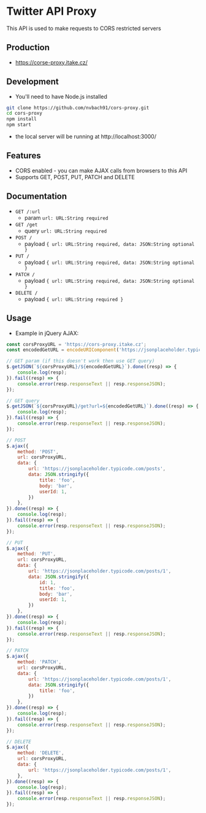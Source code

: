 # Twitter API Proxy
This API is used to make requests to CORS restricted servers

## Production
- https://corse-proxy.itake.cz/

## Development
- You'll need to have Node.js installed
```bash
git clone https://github.com/nvbach91/cors-proxy.git
cd cors-proxy
npm install
npm start
```
- the local server will be running at http://localhost:3000/

## Features
- CORS enabled - you can make AJAX calls from browsers to this API
- Supports GET, POST, PUT, PATCH and DELETE

## Documentation
- `GET /:url`
  - param `url: URL:String required`
- `GET /get`
  - query `url: URL:String required`
- `POST /`
  - payload `{ url: URL:String required, data: JSON:String optional }`
- `PUT /`
  - payload `{ url: URL:String required, data: JSON:String optional }`
- `PATCH /`
  - payload `{ url: URL:String required, data: JSON:String optional }`
- `DELETE /`
  - payload `{ url: URL:String required }`


## Usage
- Example in jQuery AJAX:
```js
const corsProxyURL = 'https://cors-proxy.itake.cz';
const encodedGetURL = encodeURIComponent('https://jsonplaceholder.typicode.com/todos/1');

// GET param (if this doesn't work then use GET query)
$.getJSON(`${corsProxyURL}/${encodedGetURL}`).done((resp) => {
    console.log(resp);
}).fail((resp) => {
    console.error(resp.responseText || resp.responseJSON);
});

// GET query
$.getJSON(`${corsProxyURL}/get?url=${encodedGetURL}`).done((resp) => {
    console.log(resp);
}).fail((resp) => {
    console.error(resp.responseText || resp.responseJSON);
});

// POST
$.ajax({
    method: 'POST',
    url: corsProxyURL,
    data: {
        url: 'https://jsonplaceholder.typicode.com/posts',
        data: JSON.stringify({
            title: 'foo',
            body: 'bar',
            userId: 1,
        })
    },
}).done((resp) => {
    console.log(resp);
}).fail((resp) => {
    console.error(resp.responseText || resp.responseJSON);
});

// PUT
$.ajax({
    method: 'PUT',
    url: corsProxyURL,
    data: {
        url: 'https://jsonplaceholder.typicode.com/posts/1',
        data: JSON.stringify({
            id: 1,
            title: 'foo',
            body: 'bar',
            userId: 1,
        })
    },
}).done((resp) => {
    console.log(resp);
}).fail((resp) => {
    console.error(resp.responseText || resp.responseJSON);
});

// PATCH
$.ajax({
    method: 'PATCH',
    url: corsProxyURL,
    data: {
        url: 'https://jsonplaceholder.typicode.com/posts/1',
        data: JSON.stringify({
            title: 'foo',
        })
    },
}).done((resp) => {
    console.log(resp);
}).fail((resp) => {
    console.error(resp.responseText || resp.responseJSON);
});

// DELETE
$.ajax({
    method: 'DELETE',
    url: corsProxyURL,
    data: {
        url: 'https://jsonplaceholder.typicode.com/posts/1',
    },
}).done((resp) => {
    console.log(resp);
}).fail((resp) => {
    console.error(resp.responseText || resp.responseJSON);
});
```
